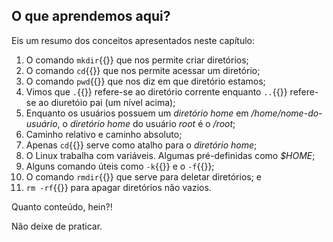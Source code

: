 ## O que aprendemos aqui?

Eis um resumo dos conceitos apresentados neste capítulo:

1. O comando `mkdir`{{}} que nos permite criar diretórios;
2. O comando `cd`{{}} que nos permite acessar um diretório;
3. O comando `pwd`{{}} que nos diz em que diretório estamos;
4. Vimos que `.`{{}} refere-se ao diretório corrente enquanto `..`{{}} refere-se ao diuretóio pai (um nível acima);
5. Enquanto os usuários possuem um _diretório home_ em _/home/nome-do-usuário_, o _diretório home_ do usuário _root_ é o _/root_;
6. Caminho relativo e caminho absoluto;
7. Apenas `cd`{{}} serve como atalho para o _diretório home_;
8. O Linux trabalha com variáveis. Algumas pré-definidas como _$HOME_;
9. Alguns comando úteis como `-k`{{}} e o `-f`{{}};
10. O comando `rmdir`{{}} que serve para deletar diretórios; e
11. `rm -rf`{{}} para apagar diretórios não vazios.


Quanto conteúdo, hein?!

Não deixe de praticar.